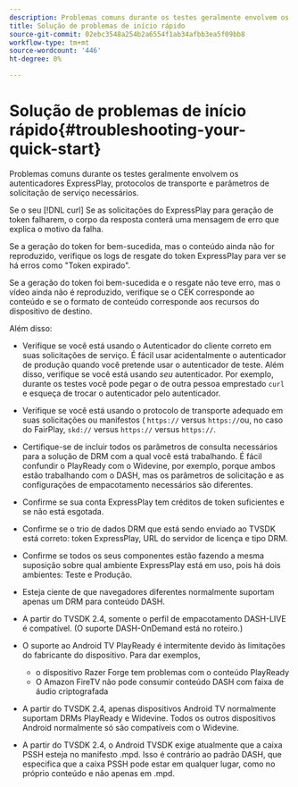 ```yaml
---
description: Problemas comuns durante os testes geralmente envolvem os autenticadores ExpressPlay, protocolos de transporte e parâmetros de solicitação de serviço necessários.
title: Solução de problemas de início rápido
source-git-commit: 02ebc3548a254b2a6554f1ab34afbb3ea5f09bb8
workflow-type: tm+mt
source-wordcount: '446'
ht-degree: 0%

---
```


# Solução de problemas de início rápido{#troubleshooting-your-quick-start}

Problemas comuns durante os testes geralmente envolvem os autenticadores ExpressPlay, protocolos de transporte e parâmetros de solicitação de serviço necessários.

Se o seu [!DNL curl] Se as solicitações do ExpressPlay para geração de token falharem, o corpo da resposta conterá uma mensagem de erro que explica o motivo da falha.

Se a geração do token for bem-sucedida, mas o conteúdo ainda não for reproduzido, verifique os logs de resgate do token ExpressPlay para ver se há erros como &quot;Token expirado&quot;.

Se a geração do token foi bem-sucedida e o resgate não teve erro, mas o vídeo ainda não é reproduzido, verifique se o CEK corresponde ao conteúdo e se o formato de conteúdo corresponde aos recursos do dispositivo de destino.

Além disso:

* Verifique se você está usando o Autenticador do cliente correto em suas solicitações de serviço. É fácil usar acidentalmente o autenticador de produção quando você pretende usar o autenticador de teste. Além disso, verifique se você está usando *seu* autenticador. Por exemplo, durante os testes você pode pegar o de outra pessoa emprestado `curl` e esqueça de trocar o autenticador pelo autenticador.

* Verifique se você está usando o protocolo de transporte adequado em suas solicitações ou manifestos ( `https://` versus `https://`ou, no caso do FairPlay, `skd://` versus `https://` versus `https://`.

* Certifique-se de incluir todos os parâmetros de consulta necessários para a solução de DRM com a qual você está trabalhando. É fácil confundir o PlayReady com o Widevine, por exemplo, porque ambos estão trabalhando com o DASH, mas os parâmetros de solicitação e as configurações de empacotamento necessários são diferentes.
* Confirme se sua conta ExpressPlay tem créditos de token suficientes e se não está esgotada.
* Confirme se o trio de dados DRM que está sendo enviado ao TVSDK está correto: token ExpressPlay, URL do servidor de licença e tipo DRM.
* Confirme se todos os seus componentes estão fazendo a mesma suposição sobre qual ambiente ExpressPlay está em uso, pois há dois ambientes: Teste e Produção.
* Esteja ciente de que navegadores diferentes normalmente suportam apenas um DRM para conteúdo DASH.
* A partir do TVSDK 2.4, somente o perfil de empacotamento DASH-LIVE é compatível. (O suporte DASH-OnDemand está no roteiro.)
* O suporte ao Android TV PlayReady é intermitente devido às limitações do fabricante do dispositivo. Para dar exemplos,

   * o dispositivo Razer Forge tem problemas com o conteúdo PlayReady
   * O Amazon FireTV não pode consumir conteúdo DASH com faixa de áudio criptografada

* A partir do TVSDK 2.4, apenas dispositivos Android TV normalmente suportam DRMs PlayReady e Widevine. Todos os outros dispositivos Android normalmente só são compatíveis com o Widevine.
* A partir do TVSDK 2.4, o Android TVSDK exige atualmente que a caixa PSSH esteja no manifesto .mpd. Isso é contrário ao padrão DASH, que especifica que a caixa PSSH pode estar em qualquer lugar, como no próprio conteúdo e não apenas em .mpd.
